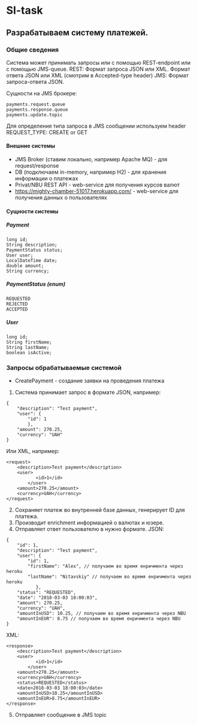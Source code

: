 # SI-task

## Разрабатываем систему платежей. 

### Общие сведения
Система может принимать запросы или c помощью REST-endpoint или с помощью JMS-queue. 
REST: Формат запроса JSON или XML. Формат ответа JSON или XML (смотрим в Accepted-type header)
JMS: Формат запроса-ответа JSON. 

Сущности на JMS брокере: 
```
payments.request.queue
payments.response.queue
payments.update.topic
```

Для определения типа запроса в JMS сообщении используем header REQUEST_TYPE: CREATE or GET

#### Внешние системы
* JMS Broker (ставим локально, например Apache MQ) - для request/response
* DB (подключаем in-memory, например H2) - для хранения информации о платежах
* Privat/NBU REST API - web-service для получения курсов валют
* https://mighty-chamber-51017.herokuapp.com/ - web-service для получения данных о пользователях

#### Сущности системы
##### Payment
```
long id;
String description;
PaymentStatus status;
User user;
LocalDateTime date;
double amount;
String currency;
```

##### PaymentStatus (enum)
```
REQUESTED
REJECTED
ACCEPTED
```

##### User
```
long id;
String firstName;
String lastName;
boolean isActive;
```


### Запросы обрабатываемые системой
* CreatePayment - создание заявки на проведения платежа
1. Система принимает запрос в формате JSON, например:
```
{
	"description": "Test payment",
	"user": {
		"id": 1
		},
	"amount": 270.25,
	"currency": "UAH"
}
```
Или XML, например:
```
<request>
	<description>Test payment</description>
	<user>
           <id>1</id>
        </user>
	<amount>270.25</amount>
	<currency>UAH</currency>
</request>
```

2. Сохраняет платеж во внутренней базе данных, генерирует ID для платежа.
3. Производит enrichment информацией о валютах и юзере. 
4. Отправляет ответ пользователю в нужно формате.
JSON:
```
{
	"id": 1,
	"description": "Test payment",
	"user": {
		"id": 1,
		"firstName": "Alex", // получаем во время енричмента через heroku 
		"lastName": "Nitavskiy" // получаем во время енричмента через heroku
	       },
	"status": "REQUESTED",
	"date": "2018-03-03 18:00:03",
	"amount": 270.25,
	"currency": "UAH",
	"amountInUSD": 10.25, // получаем во время енричмента через NBU
	"amountInEUR": 8.75 // получаем во время енричмента через NBU
}
```
XML:
```
<response>
	<description>Test payment</description>
	<user>
    	   <id>1</id>
        </user>
	<amount>270.25</amount>
	<currency>UAH</currency>
	<status>REQUESTED</status>
	<date>2018-03-03 18:00:03</date>
	<amountInUSD>10.25</amountInUSD>
	<amountInEUR>8.75</amountInEUR>
</response>
```
5. Отправляет сообщение в JMS topic
